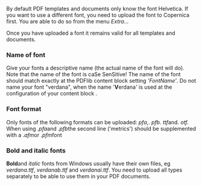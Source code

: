 By default PDF templates and documents only know the font Helvetica. If
you want to use a different font, you need to upload the font to
Copernica first. You are able to do so from the menu *Extra...*

Once you have uploaded a font it remains valid for all templates and
documents.

### Name of font

Give your fonts a descriptive name (the actual name of the font will
do). Note that the name of the font is caSe SenSitive! The name of the
font should match exactly at the PDFlib content block setting
*'FontName'*. Do not name your font "verdana", when the name
'**V**erdana' is used at the configuration of your content block .

### Font format

Only fonts of the following formats can be uploaded: *pfa*,. *pfb*.
*ttf*and. *otf.* When using .*pfa*and .*pfb*the second line ('metrics')
should be supplemented with a .*afm*or .*pfm*font

### Bold and italic fonts

**Bold**and *italic* fonts from Windows usually have their own files, eg
*verdana.ttf*, *verdanab.ttf* and *verdanai.ttf*. You need to upload all
types separately to be able to use them in your PDF documents.
